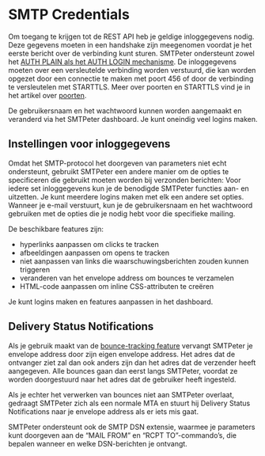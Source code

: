 # SMTP Credentials

Om toegang te krijgen tot de REST API heb je geldige inloggegevens nodig. Deze gegevens moeten in een handshake zijn meegenomen voordat je het eerste bericht over de verbinding kunt sturen. SMTPeter ondersteunt zowel het [AUTH PLAIN als het AUTH LOGIN mechanisme](https://en.wikipedia.org/wiki/SMTP_Authentication "SMTP Authentication"). De inloggegevens moeten over een versleutelde verbinding worden verstuurd, die kan worden opgezet door een connectie te maken met poort 456 of door de verbinding te versleutelen met STARTTLS. Meer over poorten en STARTTLS vind je in het artikel over [poorten](smtp-ports "Domeinnaam en poorten").

De gebruikersnaam en het wachtwoord kunnen worden aangemaakt en veranderd via het SMTPeter dashboard. Je kunt oneindig veel logins maken.

## Instellingen voor inloggegevens
Omdat het SMTP-protocol het doorgeven van parameters niet echt ondersteunt, gebruikt SMTPeter een andere manier om de opties te specificeren die gebruikt moeten worden bij verzonden berichten: Voor iedere set inloggegevens kun je de benodigde SMTPeter functies aan- en uitzetten. Je kunt meerdere logins maken met elk een andere set opties. Wanneer je e-mail verstuurt, kun je de gebruikersnaam en het wachtwoord gebruiken met de opties die je nodig hebt voor die specifieke mailing.

De beschikbare features zijn:
- hyperlinks aanpassen om clicks te tracken
- afbeeldingen aanpassen om opens te tracken
- niet aanpassen van links die waarschuwingsberichten zouden kunnen triggeren
- veranderen van het envelope address om bounces te verzamelen
- HTML-code aanpassen om inline CSS-attributen te creëren 

Je kunt logins maken en features aanpassen in het dashboard.

## Delivery Status Notifications
Als je gebruik maakt van de [bounce-tracking feature](bounce-handling "Bounce protocol") vervangt SMTPeter je envelope address door zijn eigen envelope address. Het adres dat de ontvanger ziet zal dan ook anders zijn dan het adres dat de verzender heeft aangegeven. Alle bounces gaan dan eerst langs SMTPeter, voordat ze worden doorgestuurd naar het adres dat de gebruiker heeft ingesteld.

Als je echter het verwerken van bounces niet aan SMTPeter overlaat, gedraagt SMTPeter zich als een normale MTA en stuurt hij Delivery Status Notifications naar je envelope address als er iets mis gaat.

SMTPeter ondersteunt ook de SMTP DSN extensie, waarmee je parameters kunt doorgeven aan de “MAIL FROM” en “RCPT TO”-commando’s, die bepalen wanneer en welke DSN-berichten je ontvangt.
